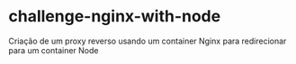 # challenge-nginx-with-node
Criação de um proxy reverso usando um container Nginx para redirecionar para um container Node
